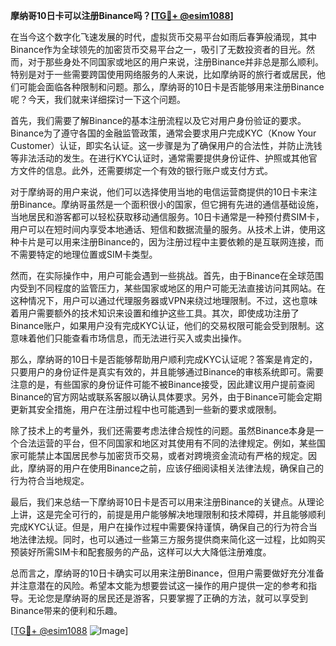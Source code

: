 **摩纳哥10日卡可以注册Binance吗？[[TG💪+ @esim1088](https://t.me/s/esim1088)]**

在当今这个数字化飞速发展的时代，虚拟货币交易平台如雨后春笋般涌现，其中Binance作为全球领先的加密货币交易平台之一，吸引了无数投资者的目光。然而，对于那些身处不同国家或地区的用户来说，注册Binance并非总是那么顺利。特别是对于一些需要跨国使用网络服务的人来说，比如摩纳哥的旅行者或居民，他们可能会面临各种限制和问题。那么，摩纳哥的10日卡是否能够用来注册Binance呢？今天，我们就来详细探讨一下这个问题。

首先，我们需要了解Binance的基本注册流程以及它对用户身份验证的要求。Binance为了遵守各国的金融监管政策，通常会要求用户完成KYC（Know Your Customer）认证，即实名认证。这一步骤是为了确保用户的合法性，并防止洗钱等非法活动的发生。在进行KYC认证时，通常需要提供身份证件、护照或其他官方文件的信息。此外，还需要绑定一个有效的银行账户或支付方式。

对于摩纳哥的用户来说，他们可以选择使用当地的电信运营商提供的10日卡来注册Binance。摩纳哥虽然是一个面积很小的国家，但它拥有先进的通信基础设施，当地居民和游客都可以轻松获取移动通信服务。10日卡通常是一种预付费SIM卡，用户可以在短时间内享受本地通话、短信和数据流量的服务。从技术上讲，使用这种卡片是可以用来注册Binance的，因为注册过程中主要依赖的是互联网连接，而不需要特定的地理位置或SIM卡类型。

然而，在实际操作中，用户可能会遇到一些挑战。首先，由于Binance在全球范围内受到不同程度的监管压力，某些国家或地区的用户可能无法直接访问其网站。在这种情况下，用户可以通过代理服务器或VPN来绕过地理限制。不过，这也意味着用户需要额外的技术知识来设置和维护这些工具。其次，即使成功注册了Binance账户，如果用户没有完成KYC认证，他们的交易权限可能会受到限制。这意味着他们只能查看市场信息，而无法进行买入或卖出操作。

那么，摩纳哥的10日卡是否能够帮助用户顺利完成KYC认证呢？答案是肯定的，只要用户的身份证件是真实有效的，并且能够通过Binance的审核系统即可。需要注意的是，有些国家的身份证件可能不被Binance接受，因此建议用户提前查阅Binance的官方网站或联系客服以确认具体要求。另外，由于Binance可能会定期更新其安全措施，用户在注册过程中也可能遇到一些新的要求或限制。

除了技术上的考量外，我们还需要考虑法律合规性的问题。虽然Binance本身是一个合法运营的平台，但不同国家和地区对其使用有不同的法律规定。例如，某些国家可能禁止本国居民参与加密货币交易，或者对跨境资金流动有严格的规定。因此，摩纳哥的用户在使用Binance之前，应该仔细阅读相关法律法规，确保自己的行为符合当地规定。

最后，我们来总结一下摩纳哥10日卡是否可以用来注册Binance的关键点。从理论上讲，这是完全可行的，前提是用户能够解决地理限制和技术障碍，并且能够顺利完成KYC认证。但是，用户在操作过程中需要保持谨慎，确保自己的行为符合当地法律法规。同时，也可以通过一些第三方服务提供商来简化这一过程，比如购买预装好所需SIM卡和配套服务的产品，这样可以大大降低注册难度。

总而言之，摩纳哥的10日卡确实可以用来注册Binance，但用户需要做好充分准备并注意潜在的风险。希望本文能为想要尝试这一操作的用户提供一定的参考和指导。无论您是摩纳哥的居民还是游客，只要掌握了正确的方法，就可以享受到Binance带来的便利和乐趣。

[[TG💪+ @esim1088](https://t.me/s/esim1088) ![Image](https://i.postimg.cc/4NQfJmqS/Snipaste-2025-05-13-00-14-12.png)]
